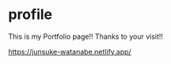 # profile
This is my Portfolio page!! 
Thanks to your visit!!

 https://junsuke-watanabe.netlify.app/
